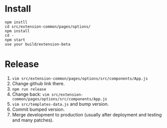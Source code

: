 # Install

```
npm instll
cd src/extension-common/pages/options/
npm install
cd -
npm start
use your build/extension-beta
```

# Release

1. `vim src/extension-common/pages/options/src/components/App.js`
2. Change github link there.
3. `npm run release`
4. Change back: `vim src/extension-common/pages/options/src/components/App.js`
5. `vim src/templates-data.js` and bump version.
6. Commit bumped version.
7. Merge development to production (usually after deployment and testing and many patches).
